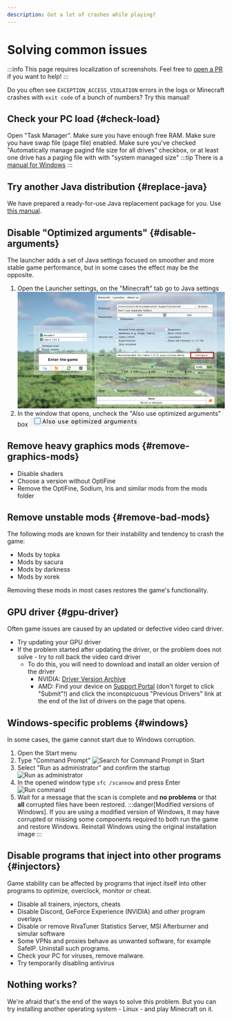 ```yaml
---
description: Got a lot of crashes while playing?
---
```

# Solving common issues
:::info
This page requires localization of screenshots. Feel free to [open a PR](https://github.com/LegacyLauncher/docs) if you want to help!
:::

Do you often see `EXCEPTION_ACCESS_VIOLATION` errors in the logs or Minecraft crashes with `exit code` of a bunch of numbers? Try this manual!

## Check your PC load {#check-load}
Open "Task Manager". Make sure you have enough free RAM. Make sure you have swap file (page file) enabled. Make sure you've checked "Automatically manage pagind file size for all drives" checkbox, or at least one drive has a paging file with with "system managed size"
:::tip
There is a [manual for Windows](https://www.tomshardware.com/news/how-to-manage-virtual-memory-pagefile-windows-10,36929.html)
:::

## Try another Java distribution {#replace-java}
We have prepared a ready-for-use Java replacement package for you. Use [this manual](../faq/custom-java#how-to-simplified).

## Disable "Optimized arguments" {#disable-arguments}
The launcher adds a set of Java settings focused on smoother and more stable game performance, but in some cases the effect may be the opposite.
1. Open the Launcher settings, on the "Minecraft" tab go to Java settings
    ![Settings => Minecraft => Java/JRE => Configure...](./img/configure-button-en.png)
2. In the window that opens, uncheck the "Also use optimized arguments" box
    ![Also use optimized arguments](./img/optimized-arguments-off-en.png)

## Remove heavy graphics mods {#remove-graphics-mods}
* Disable shaders
* Choose a version without OptiFine
* Remove the OptiFine, Sodium, Iris and similar mods from the mods folder

## Remove unstable mods {#remove-bad-mods}
The following mods are known for their instability and tendency to crash the game:
* Mods by topka
* Mods by sacura
* Mods by darkness
* Mods by xorek

Removing these mods in most cases restores the game's functionality.

## GPU driver {#gpu-driver}
Often game issues are caused by an updated or defective video card driver.
* Try updating your GPU driver
* If the problem started after updating the driver, or the problem does not solve - try to roll back the video card driver
    * To do this, you will need to download and install an older version of the driver
        * NVIDIA: [Driver Version Archive](https://www.nvidia.com/Download/Find.aspx)
        * AMD: Find your device on [Support Portal](https://www.amd.com/en/support) (don't forget to click "Submit"!) and click the inconspicuous "Previous Drivers" link at the end of the list of drivers on the page that opens.

## Windows-specific problems {#windows}
In some cases, the game cannot start due to Windows corruption.
1. Open the Start menu
2. Type "Command Prompt"
    ![Search for Command Prompt in Start](./img/command-prompt-ru-0.png)
3. Select "Run as administrator" and confirm the startup
    ![Run as administrator](./img/command-prompt-ru-1.png)
4. In the opened window type `sfc /scannow` and press Enter
    ![Run command](./img/command-prompt-ru-2.png)
5. Wait for a message that the scan is complete and **no problems** or that **all** corrupted files have been restored.
    :::danger[Modified versions of Windows].
    If you are using a modified version of Windows, it may have corrupted or missing some components required to both run the game and restore Windows. Reinstall Windows using the original installation image
    :::

## Disable programs that inject into other programs {#injectors}
Game stability can be affected by programs that inject itself into other programs to optimize, overclock, monitor or cheat.
* Disable all trainers, injectors, cheats
* Disable Discord, GeForce Experience (NVIDIA) and other program overlays
* Disable or remove RivaTuner Statistics Server, MSI Afterburner and simular software
* Some VPNs and proxies behave as unwanted software, for example SafeIP. Uninstall such programs.
* Check your PC for viruses, remove malware.
* Try temporarily disabling antivirus

## Nothing works?
We're afraid that's the end of the ways to solve this problem. But you can try installing another operating system - Linux - and play Minecraft on it.
